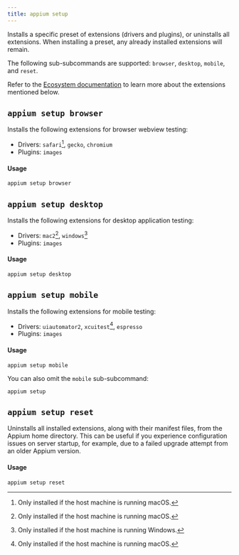 ```yaml
---
title: appium setup
---
```

<style>
  ul[data-md-component="toc"] .md-nav {
    display: none;
  }
</style>

Installs a specific preset of extensions (drivers and plugins), or uninstalls all extensions.
When installing a preset, any already installed extensions will remain.

The following sub-subcommands are supported: `browser`, `desktop`, `mobile`, and `reset`.

Refer to the [Ecosystem documentation](../../ecosystem/index.md) to learn more about the extensions
mentioned below.

## `appium setup browser`

Installs the following extensions for browser webview testing:

* Drivers: `safari`[^1], `gecko`, `chromium`
* Plugins: `images`

#### Usage

```
appium setup browser
```

## `appium setup desktop`

Installs the following extensions for desktop application testing:

* Drivers: `mac2`[^1], `windows`[^2]
* Plugins: `images`

#### Usage

```
appium setup desktop
```

## `appium setup mobile`

Installs the following extensions for mobile testing:

* Drivers: `uiautomator2`, `xcuitest`[^1], `espresso`
* Plugins: `images`

#### Usage

```
appium setup mobile
```

You can also omit the `mobile` sub-subcommand:

```
appium setup
```

## `appium setup reset`

Uninstalls all installed extensions, along with their manifest files, from the Appium home
directory. This can be useful if you experience configuration issues on server startup, for
example, due to a failed upgrade attempt from an older Appium version.

#### Usage

```
appium setup reset
```

[^1]: Only installed if the host machine is running macOS.
[^2]: Only installed if the host machine is running Windows.
